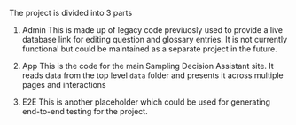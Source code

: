 The project is divided into 3 parts

1. Admin
   This is made up of legacy code previuosly used to provide a live database link for editing question and glossary entries. It is not currently functional but could be maintained as a separate project in the future.

2. App
   This is the code for the main Sampling Decision Assistant site. It reads data from the top level `data` folder and presents it across multiple pages and interactions

3. E2E
   This is another placeholder which could be used for generating end-to-end testing for the project.

